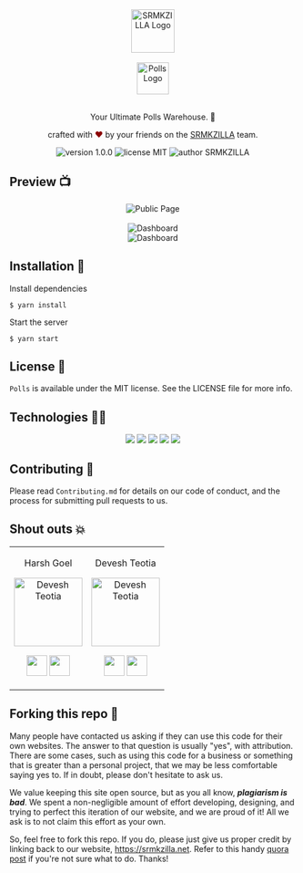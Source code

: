 <div align="center">
  <img alt="SRMKZILLA Logo" src="https://user-images.githubusercontent.com/60519359/123843455-89970c00-d92f-11eb-8f10-467011bd039a.png" height="76" />
</div>

<br>

<div align="center">
  <img alt="Polls Logo" src="https://user-images.githubusercontent.com/58245666/145572739-ea4eab82-b986-487e-ac6a-853f5988fced.png" height="56" />
</div>

<br>
<p align="center">
Your Ultimate Polls Warehouse. 🔗
</p>
<p align="center">
crafted with <span style="color: #8b0000;">&hearts;</span> by your friends on the <a href="https://srmkzilla.net">SRMKZILLA</a> team.
</p>
<p align="center">
    <img src="https://img.shields.io/badge/version-1.0.0-yellowgreen" alt="version 1.0.0"/>
    <img src="https://img.shields.io/badge/license-MIT-brightgreen" alt="license MIT"/>
    <img src="https://img.shields.io/badge/author-SRMKZILLA-orange" alt="author SRMKZILLA"/>
</p>

## Preview 📺

<div align="center">
  <img alt="Public Page" src="https://user-images.githubusercontent.com/58245666/145573591-a468d03e-310c-48cd-bf18-feae5fcd8e60.png" />
</div>
<br>
<div align="center">
  <img alt="Dashboard" src="https://user-images.githubusercontent.com/58245666/145573766-f61d0621-74eb-40d3-a974-8ce2d8cc568a.png" />
</div>
<div align="center">
  <img alt="Dashboard" src="https://user-images.githubusercontent.com/58245666/145573905-e3834918-f75c-42a6-b2b3-59ab1a9c7ca4.png" />
</div>


## Installation 🔧

Install dependencies

```
$ yarn install
```

Start the server

```
$ yarn start
```

## License 📜

`Polls` is available under the MIT license. See the LICENSE file for more info.

## Technologies 👨‍💻

<p align="center">
  <img src="https://img.shields.io/badge/TypeScript-007ACC?style=for-the-badge&logo=typescript&logoColor=white" />  
  <img src="https://img.shields.io/badge/Tailwind_CSS-38B2AC?style=for-the-badge&logo=tailwind-css&logoColor=white" />
  <img src="https://img.shields.io/badge/Node.js-43853D?style=for-the-badge&logo=node.js&logoColor=white" />
  <img src="https://img.shields.io/badge/Yarn-2C8EBB?style=for-the-badge&logo=yarn&logoColor=white" /> 
  <img src="https://img.shields.io/badge/MongoDB-4EA94B?style=for-the-badge&logo=mongodb&logoColor=white" />
</p>

## Contributing 🤝

Please read `Contributing.md` for details on our code of conduct, and the process for submitting pull requests to us.

## Shout outs 💥

<table>
<tr align="center">
<td>

Harsh Goel

<p align="center">
  <img src = "https://github.com/harshgoel05.png"  height="120" alt="Devesh Teotia">
</p>
<p align="center">
<a href = "https://github.com/harshgoel05"><img src = "http://www.iconninja.com/files/241/825/211/round-collaboration-social-github-code-circle-network-icon.svg" width="36" height = "36"/></a>
<a href = "https://www.linkedin.com/in/harshgoel05/">
  <img src = "http://www.iconninja.com/files/863/607/751/network-linkedin-social-connection-circular-circle-media-icon.svg" width="36" height="36"/>
</a>
</p>
</td>
  <td>

Devesh Teotia

<p align="center">
  <img src = "https://user-images.githubusercontent.com/58245666/145574446-a009a082-ee5f-454f-8f51-fd8185fee505.png"  height="120" alt="Devesh Teotia">
</p>
<p align="center">
<a href = "https://github.com/deveshteotia12"><img src = "http://www.iconninja.com/files/241/825/211/round-collaboration-social-github-code-circle-network-icon.svg" width="36" height = "36"/></a>
<a href = "https://www.linkedin.com/in/devesh-teotia-71550918b/">
  <img src = "http://www.iconninja.com/files/863/607/751/network-linkedin-social-connection-circular-circle-media-icon.svg" width="36" height="36"/>
</a>
</p>
</td>

  </table>
</tr>
  </table>

## Forking this repo 🚨

Many people have contacted us asking if they can use this code for their own websites. The answer to that question is usually "yes", with attribution. There are some cases, such as using this code for a business or something that is greater than a personal project, that we may be less comfortable saying yes to. If in doubt, please don't hesitate to ask us.

We value keeping this site open source, but as you all know, _**plagiarism is bad**_. We spent a non-negligible amount of effort developing, designing, and trying to perfect this iteration of our website, and we are proud of it! All we ask is to not claim this effort as your own.

So, feel free to fork this repo. If you do, please just give us proper credit by linking back to our website, https://srmkzilla.net. Refer to this handy [quora post](https://www.quora.com/Is-it-bad-to-copy-other-peoples-code) if you're not sure what to do. Thanks!
